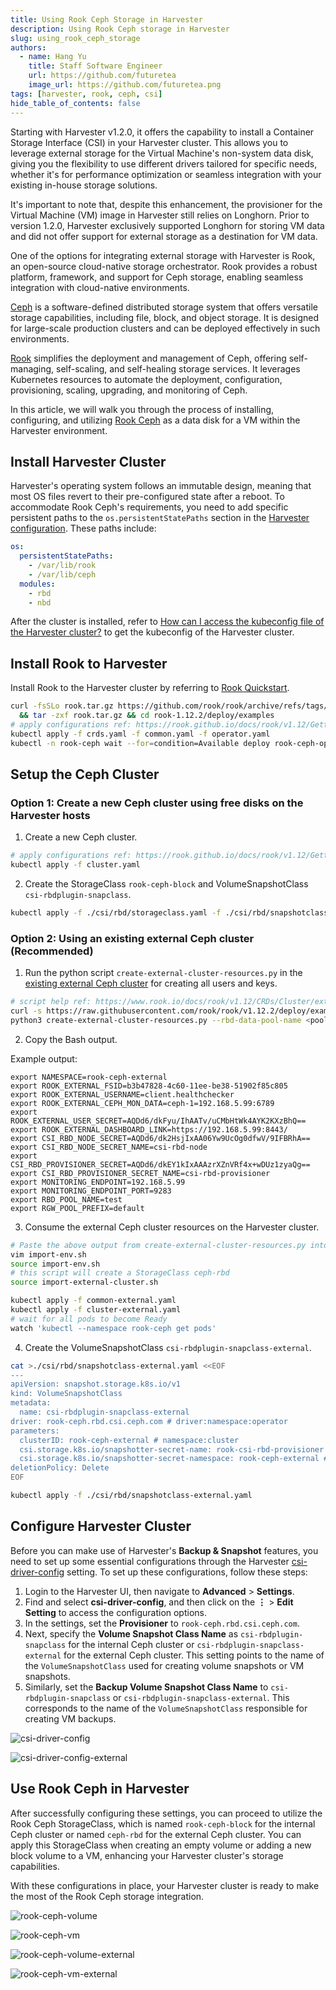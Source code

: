 ```yaml
---
title: Using Rook Ceph Storage in Harvester
description: Using Rook Ceph storage in Harvester
slug: using_rook_ceph_storage
authors:
  - name: Hang Yu
    title: Staff Software Engineer
    url: https://github.com/futuretea
    image_url: https://github.com/futuretea.png
tags: [harvester, rook, ceph, csi]
hide_table_of_contents: false
---
```


Starting with Harvester v1.2.0, it offers the capability to install a Container Storage Interface (CSI) in your Harvester cluster. This allows you to leverage external storage for the Virtual Machine's non-system data disk, giving you the flexibility to use different drivers tailored for specific needs, whether it's for performance optimization or seamless integration with your existing in-house storage solutions.

It's important to note that, despite this enhancement, the provisioner for the Virtual Machine (VM) image in Harvester still relies on Longhorn. Prior to version 1.2.0, Harvester exclusively supported Longhorn for storing VM data and did not offer support for external storage as a destination for VM data.

One of the options for integrating external storage with Harvester is Rook, an open-source cloud-native storage orchestrator. Rook provides a robust platform, framework, and support for Ceph storage, enabling seamless integration with cloud-native environments.

[Ceph](https://ceph.io) is a software-defined distributed storage system that offers versatile storage capabilities, including file, block, and object storage. It is designed for large-scale production clusters and can be deployed effectively in such environments.

[Rook](https://rook.io) simplifies the deployment and management of Ceph, offering self-managing, self-scaling, and self-healing storage services. It leverages Kubernetes resources to automate the deployment, configuration, provisioning, scaling, upgrading, and monitoring of Ceph.

In this article, we will walk you through the process of installing, configuring, and utilizing [Rook Ceph](https://rook.io/docs/rook/v1.12/Getting-Started/intro/) as a data disk for a VM within the Harvester environment.

## Install Harvester Cluster

Harvester's operating system follows an immutable design, meaning that most OS files revert to their pre-configured state after a reboot. To accommodate Rook Ceph's requirements, you need to add specific persistent paths to the `os.persistentStatePaths` section in the [Harvester configuration](https://docs.harvesterhci.io/dev/install/harvester-configuration#ospersistent_state_paths). These paths include:

```yaml
os:
  persistentStatePaths:
    - /var/lib/rook
    - /var/lib/ceph
  modules:
    - rbd
    - nbd
```

After the cluster is installed, refer to [How can I access the kubeconfig file of the Harvester cluster?](https://docs.harvesterhci.io/v1.1/faq#how-can-i-access-the-kubeconfig-file-of-the-harvester-cluster) to get the kubeconfig of the Harvester cluster.

## Install Rook to Harvester

Install Rook to the Harvester cluster by referring to [Rook Quickstart](https://rook.io/docs/rook/v1.12/Getting-Started/quickstart/).

```bash
curl -fsSLo rook.tar.gz https://github.com/rook/rook/archive/refs/tags/v1.12.2.tar.gz \
  && tar -zxf rook.tar.gz && cd rook-1.12.2/deploy/examples
# apply configurations ref: https://rook.github.io/docs/rook/v1.12/Getting-Started/example-configurations/
kubectl apply -f crds.yaml -f common.yaml -f operator.yaml
kubectl -n rook-ceph wait --for=condition=Available deploy rook-ceph-operator --timeout=10m
```

## Setup the Ceph Cluster

### Option 1: Create a new Ceph cluster using free disks on the Harvester hosts

1. Create a new Ceph cluster.
```bash
# apply configurations ref: https://rook.github.io/docs/rook/v1.12/Getting-Started/example-configurations/#cluster-crd
kubectl apply -f cluster.yaml
```

2. Create the StorageClass `rook-ceph-block` and VolumeSnapshotClass `csi-rbdplugin-snapclass`.

```bash
kubectl apply -f ./csi/rbd/storageclass.yaml -f ./csi/rbd/snapshotclass.yaml
```


### Option 2: Using an existing external Ceph cluster (Recommended)

1. Run the python script `create-external-cluster-resources.py` in the [existing external Ceph cluster](https://www.rook.io/docs/rook/v1.12/CRDs/Cluster/external-cluster/) for creating all users and keys.
```bash
# script help ref: https://www.rook.io/docs/rook/v1.12/CRDs/Cluster/external-cluster/#1-create-all-users-and-keys
curl -s https://raw.githubusercontent.com/rook/rook/v1.12.2/deploy/examples/create-external-cluster-resources.py > create-external-cluster-resources.py
python3 create-external-cluster-resources.py --rbd-data-pool-name <pool_name> --namespace rook-ceph-external --format bash
```

2. Copy the Bash output.

Example output:
```
export NAMESPACE=rook-ceph-external
export ROOK_EXTERNAL_FSID=b3b47828-4c60-11ee-be38-51902f85c805
export ROOK_EXTERNAL_USERNAME=client.healthchecker
export ROOK_EXTERNAL_CEPH_MON_DATA=ceph-1=192.168.5.99:6789
export ROOK_EXTERNAL_USER_SECRET=AQDd6/dkFyu/IhAATv/uCMbHtWk4AYK2KXzBhQ==
export ROOK_EXTERNAL_DASHBOARD_LINK=https://192.168.5.99:8443/
export CSI_RBD_NODE_SECRET=AQDd6/dk2HsjIxAA06Yw9UcOg0dfwV/9IFBRhA==
export CSI_RBD_NODE_SECRET_NAME=csi-rbd-node
export CSI_RBD_PROVISIONER_SECRET=AQDd6/dkEY1kIxAAAzrXZnVRf4x+wDUz1zyaQg==
export CSI_RBD_PROVISIONER_SECRET_NAME=csi-rbd-provisioner
export MONITORING_ENDPOINT=192.168.5.99
export MONITORING_ENDPOINT_PORT=9283
export RBD_POOL_NAME=test
export RGW_POOL_PREFIX=default
```

3. Consume the external Ceph cluster resources on the Harvester cluster.

```bash
# Paste the above output from create-external-cluster-resources.py into import-env.sh
vim import-env.sh
source import-env.sh
# this script will create a StorageClass ceph-rbd
source import-external-cluster.sh
```

```bash
kubectl apply -f common-external.yaml
kubectl apply -f cluster-external.yaml
# wait for all pods to become Ready
watch 'kubectl --namespace rook-ceph get pods'
```

4. Create the VolumeSnapshotClass `csi-rbdplugin-snapclass-external`.

```bash
cat >./csi/rbd/snapshotclass-external.yaml <<EOF
---
apiVersion: snapshot.storage.k8s.io/v1
kind: VolumeSnapshotClass
metadata:
  name: csi-rbdplugin-snapclass-external
driver: rook-ceph.rbd.csi.ceph.com # driver:namespace:operator
parameters:
  clusterID: rook-ceph-external # namespace:cluster
  csi.storage.k8s.io/snapshotter-secret-name: rook-csi-rbd-provisioner
  csi.storage.k8s.io/snapshotter-secret-namespace: rook-ceph-external # namespace:cluster
deletionPolicy: Delete
EOF

kubectl apply -f ./csi/rbd/snapshotclass-external.yaml
```

## Configure Harvester Cluster

Before you can make use of Harvester's **Backup & Snapshot** features, you need to set up some essential configurations through the Harvester [csi-driver-config](https://docs.harvesterhci.io/v1.2/advanced/settings#csi-driver-config) setting. To set up these configurations, follow these steps:

1. Login to the Harvester UI, then navigate to **Advanced** > **Settings**.
1. Find and select **csi-driver-config**, and then click on the **⋮** > **Edit Setting** to access the configuration options.
1. In the settings, set the **Provisioner** to `rook-ceph.rbd.csi.ceph.com`.
1. Next, specify the **Volume Snapshot Class Name** as `csi-rbdplugin-snapclass` for the internal Ceph cluster or `csi-rbdplugin-snapclass-external` for the external Ceph cluster. This setting points to the name of the `VolumeSnapshotClass` used for creating volume snapshots or VM snapshots.
1. Similarly, set the **Backup Volume Snapshot Class Name** to `csi-rbdplugin-snapclass` or `csi-rbdplugin-snapclass-external`. This corresponds to the name of the `VolumeSnapshotClass` responsible for creating VM backups.

![csi-driver-config](./imgs/csi-driver-config.png)

![csi-driver-config-external](./imgs/csi-driver-config-external.png)

## Use Rook Ceph in Harvester

After successfully configuring these settings, you can proceed to utilize the Rook Ceph StorageClass, which is named `rook-ceph-block` for the internal Ceph cluster or named `ceph-rbd` for the external Ceph cluster. You can apply this StorageClass when creating an empty volume or adding a new block volume to a VM, enhancing your Harvester cluster's storage capabilities.

With these configurations in place, your Harvester cluster is ready to make the most of the Rook Ceph storage integration.

![rook-ceph-volume](./imgs/rook-ceph-volume.png)

![rook-ceph-vm](./imgs/rook-ceph-vm.png)

![rook-ceph-volume-external](./imgs/rook-ceph-volume-external.png)

![rook-ceph-vm-external](./imgs/rook-ceph-vm-external.png)